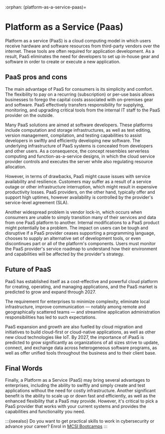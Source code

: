 :orphan:
(platform-as-a-service-paas)=
# Platform as a Service (Paas)
 

Platform as a service (PaaS) is a cloud computing model in which users receive hardware and software resources from third-party vendors over the internet. These tools are often required for application development. As a result, PaaS eliminates the need for developers to set up in-house gear and software in order to create or execute a new application.

## PaaS pros and cons

The main advantage of PaaS for consumers is its simplicity and comfort. The flexibility to pay on a recurring (subscription) or per-use basis allows businesses to forego the capital costs associated with on-premises gear and software. PaaS effectively transfers responsibility for supplying, monitoring, and upgrading critical tools from the internal IT staff to the PaaS provider on the outside.

Many PaaS solutions are aimed at software developers. These platforms include computation and storage infrastructures, as well as text editing, version management, compilation, and testing capabilities to assist developers in swiftly and efficiently developing new software. 
The underlying infrastructure of PaaS systems is concealed from developers and other users. As a consequence, the concept resembles serverless computing and function-as-a-service designs, in which the cloud service provider controls and executes the server while also regulating resource allocation.

However, in terms of drawbacks, PaaS might cause issues with service availability and resilience. Customers may suffer as a result of a service outage or other infrastructure interruption, which might result in expensive productivity losses. PaaS providers, on the other hand, typically offer and support high uptimes, however availability is controlled by the provider's service-level agreement (SLA).

Another widespread problem is vendor lock-in, which occurs when consumers are unable to simply transition many of their services and data from one PaaS platform to another. Internal modifications to a PaaS product might potentially be a problem. The impact on users can be tough and disruptive if a PaaS provider ceases supporting a programming language, chooses to supply an alternative set of development tools, or even discontinues part or all of the platform's components. Users must monitor the PaaS provider's service roadmap to understand how their environment and capabilities will be affected by the provider's strategy.

## Future of PaaS

PaaS has established itself as a cost-effective and powerful cloud platform for creating, operating, and managing applications, and the PaaS market is predicted to grow and expand through 2027.

The requirement for enterprises to minimize complexity, eliminate local infrastructure, improve communication — notably among remote and geographically scattered teams — and streamline application administration responsibilities has led to such expectations.

PaaS expansion and growth are also fuelled by cloud migration and initiatives to build cloud-first or cloud-native applications, as well as other new cloud technologies like IoT.
By 2027, the importance of iPaaS is predicted to grow significantly as organizations of all sizes strive to update, connect, and exchange data across heterogeneous software programs, as well as offer unified tools throughout the business and to their client base.

## Final Words

Finally, a Platform as a Service (PaaS) may bring several advantages to enterprises, including the ability to swiftly and simply create and test applications without the need for costly infrastructure. Another significant benefit is the ability to scale up or down fast and efficiently, as well as the enhanced flexibility that a PaaS may provide. However, it's critical to pick a PaaS provider that works with your current systems and provides the capabilities and functionality you need.

:::{seealso}
Do you want to get practical skills to work in cybersecurity or advance your career? Enrol in [MCSI Bootcamps](https://www.mosse-institute.com/bootcamps.html)
:::